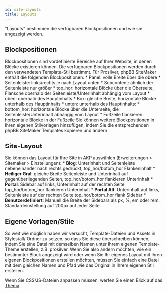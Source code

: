 ```yaml
---
id: site-layouts
title: Layouts
---
```


"Layouts" bestimmen die verfügbaren Blockpositionen und wie sie angezeigt werden.

## Blockpositionen

Blockpositionen sind vordefinierte Bereiche auf Ihrer Website, in denen Blöcke existieren können. Die verfügbaren Blockpositionen werden durch den verwendeten Template-Stil bestimmt. Für Prosilver, phpBB SiteMaker enthält die folgenden Blockpositionen: * Panel: volle Breite über die obere * Seitenleiste: links/rechts je nach Layout unten * Subcontent: ähnlich der Seitenleiste nur größer * top_hor: horizontale Blöcke über die Oberseite, Flansche oberhalb der Seitenleiste/Unterinhalt abhängig vom Layout * oben: oberhalb des Hauptinhalts * Box: gleiche Breite, horizontale Blöcke unterhalb des Hauptinhalts * unten: unterhalb des Hauptinhalts: * bottom_hor: horizontale Blöcke über die Unterseite, die Seitenleiste/Unterinhalt abhängig vom Layout * Fußzeile flankieren: horizontale Blöcke in der Fußzeile Sie können weitere Blockpositionen in Ihren eigenen Stilvorlagen hinzufügen, indem Sie die entsprechenden phpBB SiteMaker Templates kopieren und ändern

## Site-Layout

Sie können das Layout für Ihre Site in AKP auswählen (Erweiterungen > Sitemaker > Einstellungen): * **Blog**: Unterinhalt und Seitenleiste nebeneinander nach rechts gedrückt, top_hor/botom_hor Flankeninhalt * **Heiliger Gral**: gleiche Breite Seitenleiste und Unterinhalt auf gegenüberliegenden Seiten, top_hor/botom_hor flankieren Unterinhalt * **Portal**: Sidebar auf links, Unterinhalt auf der rechten Seite top_hor/botom_hor flankieren Unterinhalt * **Portal Alt**: Unterinhalt auf links, Seitenleiste auf der rechten Seite top_hor/botom_hor flank Sidebar * **Benutzerdefiniert**: Manuell die Breite der Sidebars als px, %, em oder rem. Standardeinstellung auf 200px auf jeder Seite

## Eigene Vorlagen/Stile

So weit wie möglich haben wir versucht, Template-Dateien und Assets in Styles/all/ Ordner zu setzen, so dass Sie diese überschreiben können, indem Sie eine Datei mit demselben Namen unter Ihrem eigenen Template-Theme erstellen, z.B. prosilver. Wenn Sie also ändern möchten, wie ein bestimmter Block angezeigt wird oder wenn Sie Ihr eigenes Layout mit Ihren eigenen Blockpositionen erstellen möchten, müssen Sie einfach eine Datei mit dem gleichen Namen und Pfad wie das Original in Ihrem eigenen Stil erstellen.

Wenn Sie CSS/JS-Dateien anpassen müssen, werfen Sie einen Blick auf das [Thema](./developer-theming.md).